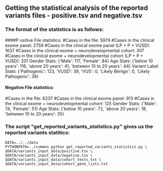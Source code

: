 ## Getting the statistical analysis of the reported variants files - positive.tsv and negative.tsv

### The format of the statistics is as follows:

####P ositive File statistics:
 #Cases in the file: 5979
 #Cases in the clinical exome panel: 2758
 #Cases in the clinical exome panel (LP + P + VUSD): 1637
 #Cases in the clinical exome + neurodevelopmental cohort: 307
 #Cases in the clinical exome + neurodevelopmental cohort (LP + P + VUSD): 201
 Gender Stats: {'Male': 117, 'Female': 84}
 Age Stats: {'below 10 years': 116, 'above 20 years': 41, 'between 10 to 20 years': 44}
 Variant Label Stats: {'Pathogenic': 123, 'VUSD': 39, 'VUS': 0, 'Likely Benign': 0, 'Likely Pathogenic': 39}

#### Negative File statistics:
 #Cases in the file: 6237
 #Cases in the clinical exome panel: 913
 #Cases in the clinical exome + neurodevelopmental cohort: 125
 Gender Stats: {'Male': 74, 'Female': 51}
 Age Stats: {'below 10 years': 72, 'above 20 years': 18, 'between 10 to 20 years': 35}

### The script "get_reported_variants_statistics.py" gives us the reported variants statitics:
	DATA=../../data
	PYTHONPATH=../common python get_reported_variants_statistics.py \
	$DATA/variants_input_data/positive.tsv \
	$DATA/variants_input_data/negative.tsv \
	$DATA/variants_input_data/cohort_tests.txt \
	$DATA/variants_input_data/cohort_gene_lists.txt
